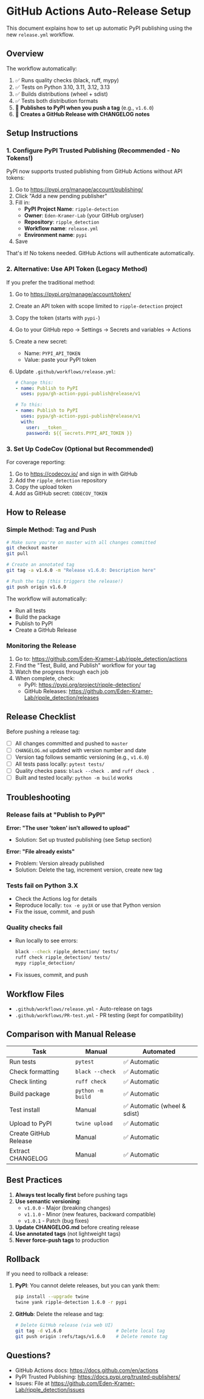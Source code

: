 # GitHub Actions Auto-Release Setup

This document explains how to set up automatic PyPI publishing using the new `release.yml` workflow.

## Overview

The workflow automatically:

1. ✅ Runs quality checks (black, ruff, mypy)
2. ✅ Tests on Python 3.10, 3.11, 3.12, 3.13
3. ✅ Builds distributions (wheel + sdist)
4. ✅ Tests both distribution formats
5. 🚀 **Publishes to PyPI when you push a tag** (e.g., `v1.6.0`)
6. 📝 **Creates a GitHub Release with CHANGELOG notes**

## Setup Instructions

### 1. Configure PyPI Trusted Publishing (Recommended - No Tokens!)

PyPI now supports trusted publishing from GitHub Actions without API tokens:

1. Go to <https://pypi.org/manage/account/publishing/>
2. Click "Add a new pending publisher"
3. Fill in:
   - **PyPI Project Name**: `ripple-detection`
   - **Owner**: `Eden-Kramer-Lab` (your GitHub org/user)
   - **Repository**: `ripple_detection`
   - **Workflow name**: `release.yml`
   - **Environment name**: `pypi`
4. Save

That's it! No tokens needed. GitHub Actions will authenticate automatically.

### 2. Alternative: Use API Token (Legacy Method)

If you prefer the traditional method:

1. Go to <https://pypi.org/manage/account/token/>
2. Create an API token with scope limited to `ripple-detection` project
3. Copy the token (starts with `pypi-`)
4. Go to your GitHub repo → Settings → Secrets and variables → Actions
5. Create a new secret:
   - Name: `PYPI_API_TOKEN`
   - Value: paste your PyPI token
6. Update `.github/workflows/release.yml`:

   ```yaml
   # Change this:
   - name: Publish to PyPI
     uses: pypa/gh-action-pypi-publish@release/v1

   # To this:
   - name: Publish to PyPI
     uses: pypa/gh-action-pypi-publish@release/v1
     with:
       user: __token__
       password: ${{ secrets.PYPI_API_TOKEN }}
   ```

### 3. Set Up CodeCov (Optional but Recommended)

For coverage reporting:

1. Go to <https://codecov.io/> and sign in with GitHub
2. Add the `ripple_detection` repository
3. Copy the upload token
4. Add as GitHub secret: `CODECOV_TOKEN`

## How to Release

### Simple Method: Tag and Push

```bash
# Make sure you're on master with all changes committed
git checkout master
git pull

# Create an annotated tag
git tag -a v1.6.0 -m "Release v1.6.0: Description here"

# Push the tag (this triggers the release!)
git push origin v1.6.0
```

The workflow will automatically:

- Run all tests
- Build the package
- Publish to PyPI
- Create a GitHub Release

### Monitoring the Release

1. Go to: <https://github.com/Eden-Kramer-Lab/ripple_detection/actions>
2. Find the "Test, Build, and Publish" workflow for your tag
3. Watch the progress through each job
4. When complete, check:
   - PyPI: <https://pypi.org/project/ripple-detection/>
   - GitHub Releases: <https://github.com/Eden-Kramer-Lab/ripple_detection/releases>

## Release Checklist

Before pushing a release tag:

- [ ] All changes committed and pushed to `master`
- [ ] `CHANGELOG.md` updated with version number and date
- [ ] Version tag follows semantic versioning (e.g., `v1.6.0`)
- [ ] All tests pass locally: `pytest tests/`
- [ ] Quality checks pass: `black --check .` and `ruff check .`
- [ ] Built and tested locally: `python -m build` works

## Troubleshooting

### Release fails at "Publish to PyPI"

**Error: "The user 'token' isn't allowed to upload"**

- Solution: Set up trusted publishing (see Setup section)

**Error: "File already exists"**

- Problem: Version already published
- Solution: Delete the tag, increment version, create new tag

### Tests fail on Python 3.X

- Check the Actions log for details
- Reproduce locally: `tox -e py3X` or use that Python version
- Fix the issue, commit, and push

### Quality checks fail

- Run locally to see errors:

  ```bash
  black --check ripple_detection/ tests/
  ruff check ripple_detection/ tests/
  mypy ripple_detection/
  ```

- Fix issues, commit, and push

## Workflow Files

- `.github/workflows/release.yml` - Auto-release on tags
- `.github/workflows/PR-test.yml` - PR testing (kept for compatibility)

## Comparison with Manual Release

| Task | Manual | Automated |
|------|--------|-----------|
| Run tests | `pytest` | ✅ Automatic |
| Check formatting | `black --check` | ✅ Automatic |
| Check linting | `ruff check` | ✅ Automatic |
| Build package | `python -m build` | ✅ Automatic |
| Test install | Manual | ✅ Automatic (wheel & sdist) |
| Upload to PyPI | `twine upload` | ✅ Automatic |
| Create GitHub Release | Manual | ✅ Automatic |
| Extract CHANGELOG | Manual | ✅ Automatic |

## Best Practices

1. **Always test locally first** before pushing tags
2. **Use semantic versioning**:
   - `v1.0.0` - Major (breaking changes)
   - `v1.1.0` - Minor (new features, backward compatible)
   - `v1.0.1` - Patch (bug fixes)
3. **Update CHANGELOG.md** before creating release
4. **Use annotated tags** (not lightweight tags)
5. **Never force-push tags** to production

## Rollback

If you need to rollback a release:

1. **PyPI**: You cannot delete releases, but you can yank them:

   ```bash
   pip install --upgrade twine
   twine yank ripple-detection 1.6.0 -r pypi
   ```

2. **GitHub**: Delete the release and tag:

   ```bash
   # Delete GitHub release (via web UI)
   git tag -d v1.6.0                    # Delete local tag
   git push origin :refs/tags/v1.6.0    # Delete remote tag
   ```

## Questions?

- GitHub Actions docs: <https://docs.github.com/en/actions>
- PyPI Trusted Publishing: <https://docs.pypi.org/trusted-publishers/>
- Issues: File at <https://github.com/Eden-Kramer-Lab/ripple_detection/issues>
